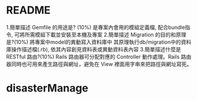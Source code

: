 # README
1.簡單描述 Gemfile 的用途是? (10%)
是專案內會用的模組定義檔, 配合bundle指令, 可將所需模組下載並安裝至本機及專案
2.簡單描述 Migration 的目的和原理是?(10%)
將專案中model的異動寫入資料庫中
其原理執行db/migration中的資料庫操作描述檔(.rb), 依其內容創見資料表或異動資料表內容
3.簡單描述什麼是 RESTful 路由?(10%)
Rails 路由器可分配對應的 Controller 動作處理。Rails 路由器同時也可用來產生路徑與網址，避免在 View 裡面用字串來把路徑與網址寫死。
# disasterManage
